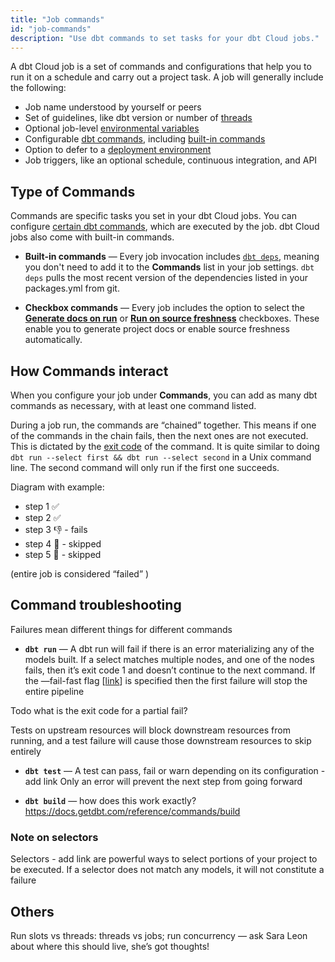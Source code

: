 ```yaml
---
title: "Job commands"
id: "job-commands"
description: "Use dbt commands to set tasks for your dbt Cloud jobs."
---
```


A dbt Cloud job is a set of commands and configurations that help you to run it on a schedule and carry out a project task. A job will generally include the following:

- Job name understood by yourself or peers
- Set of guidelines, like dbt version or number of [threads](/docs/get-started/connection-profiles#understanding-threads)
- Optional job-level [environmental variables](/docs/build/environment-variables)
- Configurable [dbt commands](/reference/dbt-commands), including [built-in commands](#commands)
- Option to defer to a [deployment environment](/docs/collaborate/environments/dbt-cloud-environments#types-of-environments)
- Job triggers, like an optional schedule, continuous integration, and API

## Type of Commands

Commands are specific tasks you set in your dbt Cloud jobs. You can configure [certain dbt commands](/reference/dbt-commands), which are executed by the job.  dbt Cloud jobs also come with built-in commands. 

- **Built-in commands** &mdash; Every job invocation includes [`dbt deps`](/reference/commands/deps), meaning you don't need to add it to the **Commands** list in your job settings. `dbt deps` pulls the most recent version of the dependencies listed in your packages.yml from git.

- **Checkbox commands** &mdash; Every job includes the option to select the [**Generate docs on run**](/docs/collaborate/build-and-view-your-docs) or [**Run on source freshness**](/docs/deploy/source-freshness) checkboxes. These enable you to generate project docs or enable source freshness automatically. 

<Lightbox src ="/img/docs/dbt-cloud/using-dbt-cloud/job-commands.gif" title="Configuring checkbox and commands list"/>

## How Commands interact

When you configure your job under **Commands**, you can add as many dbt commands as necessary, with at least one command listed. 

During a job run, the commands are “chained” together. This means if one of the commands in the chain fails, then the next ones are not executed. This is dictated by the [exit code](https://docs.getdbt.com/reference/exit-codes) of the command. It is quite similar to doing `dbt run --select first && dbt run --select second` in a Unix command line. The second command will only run if the first one succeeds. 

Diagram with example:

- step 1 ✅
- step 2 ✅
- step 3 👎 - fails
- step 4 🚫 - skipped
- step 5 🚫 - skipped

(entire job is considered “failed” )

## Command troubleshooting

Failures mean different things for different commands

- **`dbt run`** &mdash; A dbt run will fail if there is an error materializing any of the models built. If a select matches multiple nodes, and one of the nodes fails, then it’s exit code 1 and doesn’t continue to the next command. If the —fail-fast flag [[link](https://docs.getdbt.com/reference/global-configs#failing-fast)] is specified then the first failure will stop the entire pipeline 

Todo what is the exit code for a partial fail?

Tests on upstream resources will block downstream resources from running, and a test failure will cause those downstream resources to skip entirely

- **`dbt test`** &mdash; A test can pass, fail or warn depending on its configuration - add link  Only an error will prevent the next step from going forward

- **`dbt build`** &mdash; how does this work exactly? https://docs.getdbt.com/reference/commands/build

### Note on selectors

Selectors - add link are powerful ways to select portions of your project to be executed. If a selector does not match any models, it will not constitute a failure

## Others

Run slots vs threads: threads vs jobs; run concurrency — ask Sara Leon about where this should live, she’s got thoughts!